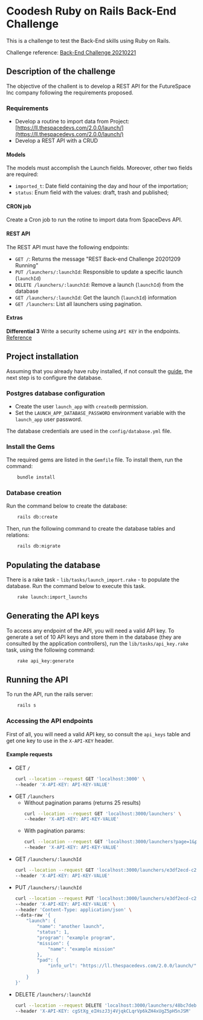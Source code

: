 # Coodesh Ruby on Rails Back-End Challenge

This is a challenge to test the Back-End skills using Ruby on Rails.

Challenge reference: [Back-End Challenge 20210221](https://lab.coodesh.com/marcelaribeirooliveira/challenge-20210221)

## Description of the challenge

The objective of the challent is to develop a REST API for the FutureSpace Inc company following the requirements proposed.

### Requirements

- Develop a routine to import  data from Project: [https://ll.thespacedevs.com/2.0.0/launch/](https://ll.thespacedevs.com/2.0.0/launch/)
- Develop a REST API with a CRUD

#### Models

The models must accomplish the  Launch fields. Moreover, other two fields are required:

- `imported_t`: Date field containing the day and hour of the importation;
-  `status`: Enum field with the values: draft, trash and published;

#### CRON job

Create a Cron job to run the rotine to import data from SpaceDevs API.

#### REST API

The REST API must have the following endpoints:
-   `GET /`: Returns the message "REST Back-end Challenge 20201209 Running"
-   `PUT /launchers/:launchId`: Responsible to update a specific launch (`launchId`)
-   `DELETE /launchers/:launchId`: Remove a launch (`launchId`) from the database
-   `GET /launchers/:launchId`: Get the launch (`launchId`) information
-   `GET /launchers`: List all launchers using pagination.


#### Extras

**Differential 3** Write a security scheme using `API KEY` in the endpoints. [Reference](https://learning.postman.com/docs/sending-requests/authorization/#api-key)

## Project installation

Assuming that you already have ruby installed, if not consult the [guide](https://rvm.io/rvm/install), the next step is to configure the database.

### Postgres database configuration

- Create the user `launch_app` with `createdb` permission.
- Set the `LAUNCH_APP_DATABASE_PASSWORD` environment variable with the `launch_app` user password.

The database credentials are used in the `config/database.yml` file.


### Install the Gems

The required gems are listed in the `Gemfile` file. To install them, run the command:


```sh
    bundle install
```

### Database creation

Run the command below to create the database:

```sh
    rails db:create
```

Then, run the following command to create the database tables and relations:

```sh
    rails db:migrate
```

## Populating the database

There is a rake task - `lib/tasks/launch_import.rake` - to populate the database. Run the command below to execute this task.

```sh
    rake launch:import_launchs
```

## Generating the API keys

To access any endpoint of the API, you will need a valid API key. To generate a set of 10 API keys and store them in the database (they are consulted by the application controllers), run the `lib/tasks/api_key.rake` task, using the following command:

```sh
    rake api_key:generate
```

## Running the API

To run the API, run the rails server:

```sh
    rails s
```

### Accessing the API endpoints

First of all, you will need a valid API key, so consult the `api_keys` table and get one key to use in the `X-API-KEY` header.

#### Example requests

- GET `/`
	```sh
	curl --location --request GET 'localhost:3000' \
	--header 'X-API-KEY: API-KEY-VALUE'
	```
- GET `/launchers`
	- Without pagination params (returns 25 results)
		```sh
		curl --location --request GET 'localhost:3000/launchers' \
		--header 'X-API-KEY: API-KEY-VALUE'
		```
	- With pagination params: 
		```sh
		curl --location --request GET 'localhost:3000/launchers?page=1&per_page=10' \
		--header 'X-API-KEY: API-KEY-VALUE'
		```
- GET `/launchers/:launchId`
	```sh
	curl --location --request GET 'localhost:3000/launchers/e3df2ecd-c239-472f-95e4-2b89b4f75800' \
	--header 'X-API-KEY: API-KEY-VALUE'
	```
- PUT `/launchers/:launchId`
	```sh
	curl --location --request PUT 'localhost:3000/launchers/e3df2ecd-c239-472f-95e4-2b89b4f75800' \
	--header 'X-API-KEY: API-KEY-VALUE' \
	--header 'Content-Type: application/json' \
	--data-raw '{
	    "launch": {
	        "name": "another launch",
	        "status": 1,
	        "program": "example program",
	        "mission": {
	            "name": "example mission"
	        },
	        "pad": {
	            "info_url": "https://ll.thespacedevs.com/2.0.0/launch/"
	        }
	    }
	}'
	```
- DELETE `/launchers/:launchId`
	```sh
	curl --location --request DELETE 'localhost:3000/launchers/48bc7deb-b2e1-46c2-ab63-0ce00fbd192b' \
	--header 'X-API-KEY: cgStXg_eIHszJ3j4VjqkCLqrVp6kZH4xUgZ5pH5nJSM'
	```
